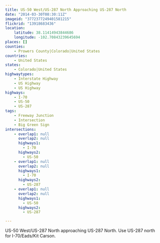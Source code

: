 ```yaml
---
title: US-50 West/US-287 North Approaching US-287 North
date: "2014-03-30T08:30:11Z"
imageid: "3772377249401581215"
flickrid: "13918683436"
location:
    latitude: 38.11414943844686
    longitude: -102.70843239645694
places: []
counties:
    - Prowers County|Colorado|United States
countries:
    - United States
states:
    - Colorado|United States
highwaytypes:
    - Interstate Highway
    - US Highway
    - US Highway
highways:
    - I-70
    - US-50
    - US-287
tags:
    - Freeway Junction
    - Intersection
    - Big Green Sign
intersections:
    - overlap1: null
      overlap2: null
      highways1:
        - I-70
      highways2:
        - US-50
    - overlap1: null
      overlap2: null
      highways1:
        - I-70
      highways2:
        - US-287
    - overlap1: null
      overlap2: null
      highways1:
        - US-50
      highways2:
        - US-287

---
```

US-50 West/US-287 North approaching US-287 North.  Use US-287 north for I-70/Eads/Kit Carson.